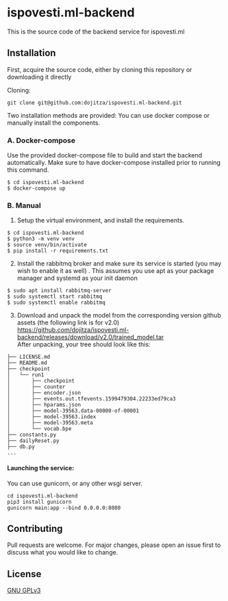 # ispovesti.ml-backend

This is the source code of the backend service for ispovesti.ml

## Installation
First, acquire the source code, either by cloning this repository or downloading it directly

Cloning:
```
git clone git@github.com:dojitza/ispovesti.ml-backend.git
```
Two installation methods are provided: You can use docker compose or manually install the components.

### A. Docker-compose
Use the provided docker-compose file to build and start the backend automatically. Make sure to have docker-compose installed prior to running this command.
```console
$ cd ispovesti.ml-backend
$ docker-compose up
```
### B. Manual

1. Setup the virtual environment, and install the requirements.

```console
$ cd ispovesti.ml-backend
$ python3 -m venv venv
$ source venv/bin/activate
$ pip install -r requirements.txt
```

2. Install the rabbitmq broker and make sure its service is started (you may wish to enable it as well)
. This assumes you use apt as your package manager and systemd as your init daemon

```console
$ sudo apt install rabbitmq-server
$ sudo systemctl start rabbitmq
$ sudo systemctl enable rabbitmq
```

3. Download and unpack the model from the corresponding version github assets (the following link is for v2.0)
https://github.com/dojitza/ispovesti.ml-backend/releases/download/v2.0/trained_model.tar \
After unpacking, your tree should look like this:

```
├── LICENSE.md
├── README.md
├── checkpoint
│   └── run1
│       ├── checkpoint
│       ├── counter
│       ├── encoder.json
│       ├── events.out.tfevents.1599479304.22233ed79ca3
│       ├── hparams.json
│       ├── model-39563.data-00000-of-00001
│       ├── model-39563.index
│       ├── model-39563.meta
│       └── vocab.bpe
├── constants.py
├── dailyReset.py
├── db.py
...
```


#### Launching the service:

You can use gunicorn, or any other wsgi server.

```
cd ispovesti.ml-backend
pip3 install gunicorn
gunicorn main:app --bind 0.0.0.0:8080
```

## Contributing

Pull requests are welcome. For major changes, please open an issue first to discuss what you would like to change.

## License

[GNU GPLv3 ](https://choosealicense.com/licenses/gpl-3.0/)
